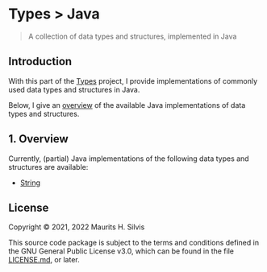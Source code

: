 # Types > Java

> A collection of data types and structures, implemented in Java

## Introduction

With this part of the [Types](https://github.com/mauritssilvis/types) project, I provide implementations of commonly used data types and structures in Java.

Below, I give an [overview](#1-overview) of the available Java implementations of data types and structures.

## 1. Overview

Currently, (partial) Java implementations of the following data types and structures are available:

- [String](src/main/java/nl/mauritssilvis/types/java/string)

## License

Copyright © 2021, 2022 Maurits H. Silvis

This source code package is subject to the terms and conditions defined in the GNU General Public License v3.0, which can be found in the file [LICENSE.md](../LICENSE.md), or later.
